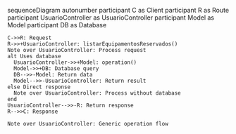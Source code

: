 sequenceDiagram
    autonumber
    participant C as Client
    participant R as Route
    participant UsuarioController as UsuarioController
    participant Model as Model
    participant DB as Database
    
    C->>R: Request
    R->>+UsuarioController: listarEquipamentosReservados()
    Note over UsuarioController: Process request
    alt Uses database
      UsuarioController->>+Model: operation()
      Model->>+DB: Database query
      DB-->>-Model: Return data
      Model-->>-UsuarioController: Return result
    else Direct response
      Note over UsuarioController: Process without database
    end
    UsuarioController-->>-R: Return response
    R-->>C: Response
    
    Note over UsuarioController: Generic operation flow
  